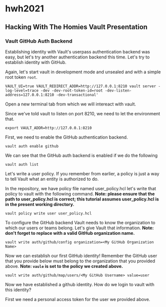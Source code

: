 # hwh2021

## Hacking With The Homies Vault Presentation

### Vault GitHub Auth Backend

Establishing identity with Vault's userpass authentication backend was easy, but let's try another authentication backend this time. Let's try to establish identity with GitHub.

Again, let's start vault in development mode and unsealed and with a simple root token `root`.

```
VAULT_UI=true VAULT_REDIRECT_ADDR=http://127.0.0.1:8210 vault server -log-level=trace -dev -dev-root-token-id=root -dev-listen-address=127.0.0.1:8210 -dev-transactional'
```

Open a new terminal tab from which we will intereact with vault.

Since we've told vault to listen on port 8210, we need to let the environment that.

```
export VAULT_ADDR=http://127.0.0.1:8210
```

First, we need to enable the GitHub authentication backend.

```
vault auth enable github
```

We can see that the GitHub auth backend is enabled if we do the following

```
vault auth list
```

Let's write a user policy. If you remember from earlier, a policy is just a way to tell Vault what an entity is authorized to do.

In the repository, we have policy file named user_policy.hcl let's write that policy to vault with the following command. **Note: please ensure that the path to user_policy.hcl is correct; this tutorial assumes user_policy.hcl is in the present working directory.**

```
vault policy write user user_policy.hcl
```

To configure the GitHub backend Vault needs to know the organization to which our users or teams belong. Let's give Vault that information. **Note: don't forget to replace <My GitHub Organization Name> with a valid GitHub organization name.**

```
vault write auth/github/config organization=<My GitHub Organization Name>
```

Now we can establish our first GitHub identity! Remember the GitHub user that you provide below must belong to the organization that you provided above. **Note: `vaule` is set to the policy we created above.**

```
vault write auth/github/map/users/<My GitHub Username> value=user
```

Now we have established a github identity. How do we login to vault with this identity?

First we need a personal access token for the user we provided above.